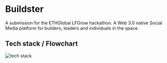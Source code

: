 # Buildster
A submission for the ETHGlobal LFGrow hackathon. A Web 3.0 native Social Media platform for builders, leaders and individuals in the space.

## Tech stack / Flowchart
![tech stack](https://user-images.githubusercontent.com/89659909/160274739-01eccae5-64df-4ab3-b075-fad7f08eee88.png)
